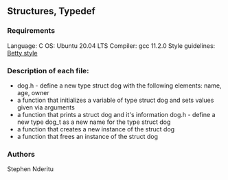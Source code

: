 ## Structures, Typedef
### Requirements
Language: C
OS: Ubuntu 20.04 LTS
Compiler: gcc 11.2.0
Style guidelines: [Betty style](https://github.com/holbertonschool/Betty/wiki)

### Description of each file:
* dog.h - define a new type struct dog with the following elements: name, age, owner
* a function that initializes a variable of type struct dog and sets values given via arguments
* a function that prints a struct dog and it's information
dog.h - define a new type dog_t as a new name for the type struct dog
* a function that creates a new instance of the struct dog
* a function that frees an instance of the struct dog

### Authors
Stephen Nderitu
